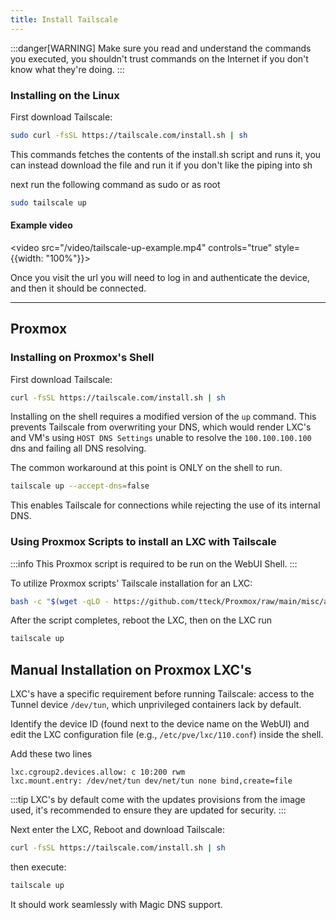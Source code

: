 ```yaml
---
title: Install Tailscale
---
```


:::danger[WARNING]
Make sure you read and understand the commands you executed, you shouldn't trust commands on the Internet if you don't know what they're doing.
:::


### Installing on the Linux

First download Tailscale:

```bash
sudo curl -fsSL https://tailscale.com/install.sh | sh
```

This commands fetches the contents of the install.sh script and runs it, you can instead download the file and run it if you don't like the piping into sh


next run the following command as sudo or as root

```bash
sudo tailscale up
```

#### Example video

<video src="/video/tailscale-up-example.mp4" controls="true" style={{width: "100%"}}></video>

Once you visit the url you will need to log in and authenticate the device, and then it should be connected.

---

## Proxmox


### Installing on Proxmox's Shell



First download Tailscale:

```bash
curl -fsSL https://tailscale.com/install.sh | sh
```

Installing on the shell requires a modified version of the `up` command. This prevents Tailscale from overwriting your DNS, which would render LXC's and VM's using `HOST DNS Settings` unable to resolve the `100.100.100.100` dns and failing all DNS resolving.

The common workaround at this point is ONLY on the shell to run.
```bash
tailscale up --accept-dns=false
```

This enables Tailscale for connections while rejecting the use of its internal DNS.

### Using Proxmox Scripts to install an LXC with Tailscale

:::info
This Proxmox script is required to be run on the WebUI Shell.
:::

To utilize Proxmox scripts' Tailscale installation for an LXC:

```bash
bash -c "$(wget -qLO - https://github.com/tteck/Proxmox/raw/main/misc/add-tailscale-lxc.sh)"
```

After the script completes, reboot the LXC, then on the LXC run

```bash
tailscale up
```

## Manual Installation on Proxmox LXC's

LXC's have a specific requirement before running Tailscale: access to the Tunnel device `/dev/tun`, which unprivileged containers lack by default.

Identify the device ID (found next to the device name on the WebUI) and edit the LXC configuration file (e.g., `/etc/pve/lxc/110.conf`) inside the shell.

Add these two lines

```text
lxc.cgroup2.devices.allow: c 10:200 rwm 
lxc.mount.entry: /dev/net/tun dev/net/tun none bind,create=file
```

:::tip
LXC's by default come with the updates provisions from the image used, it's recommended to ensure they are updated for security.
:::


Next enter the LXC, Reboot and download Tailscale:

```bash
curl -fsSL https://tailscale.com/install.sh | sh
```

then execute:

```bash
tailscale up
```

It should work seamlessly with Magic DNS support.

